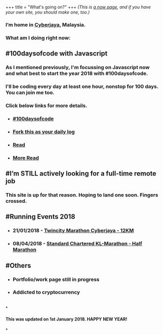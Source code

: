 +++
title = "What's going on?"
+++
*(This is <a href="http://nownownow.com/about">a now page</a>, and if you have your own site, you should make one, too.)*

<h3>I’m home in <a href="https://en.wikipedia.org/wiki/Cyberjaya">Cyberjaya</a>, Malaysia.</h3>

<h3>What am I doing right now:</h3>

<h2><strong>#100daysofcode with Javascript
</strong></h2>
<h3>As I mentioned previously, I'm focussing on Javascript now and what best to start the year 2018 with #100daysofcode.</h3> 
<h3>I'll be coding every day at least one hour, nonstop for 100 days. You can join me too.</h3>
<h3>Click below links for more details.</h3>
    <ul>
        <li><h3><a href="http://www.100daysofcode.com/">#100daysofcode</a></h3></li>
        <li><h3><a href="https://github.com/Kallaway/100-days-of-code">Fork this as your daily log</a></h3></li>
        <li><h3><a href="https://medium.freecodecamp.org/join-the-100daysofcode-556ddb4579e4M">Read</a></h3></li>
        <li><h3><a href="https://medium.freecodecamp.org/take-the-100daysofcode-challenge-make-coding-a-habit-4a655d8663fd">More Read</a></h3></li>
    </ul>

<h2><strong>#I’m STILL actively looking for a full-time remote job</strong></h2>
<h3>This site is up for that reason. Hoping to land one soon. Fingers crossed.</h3>

<h2><strong>#Running Events 2018</strong></h2>
    <ul>
        <li><h3>21/01/2018 - <a href="https://www.facebook.com/TwincityMarathon/">Twincity Marathon Cyberjaya - 12KM</a></h3></li>
        <li><h3>08/04/2018 - <a href="https://www.kl-marathon.com/">Standard Chartered KL-Marathon - Half Marathon</a></h3></li>
    </ul>

<h2><strong>#Others</strong></h2>
    <ul>
    <li><h3>Portfolio/work page still in progress</h3></li>
    <li><h3>Addicted to cryptocurrency</h3></li>
    </ul>


<br>
*<h4>This was updated on 1st January 2018. <strong>HAPPY NEW YEAR!</strong></h4>*





